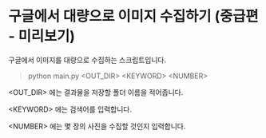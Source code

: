 # 구글에서 대량으로 이미지 수집하기 (중급편 - 미리보기)

구글에서 이미지를 대량으로 수집하는 스크립트입니다.

>python main.py <OUT_DIR\> <KEYWORD\> <NUMBER\>

<OUT_DIR\> 에는 결과물을 저장할 폴더 이름을 적어줍니다.

<KEYWORD\> 에는 검색어를 입력합니다.

<NUMBER\> 에는 몇 장의 사진을 수집할 것인지 입력합니다.